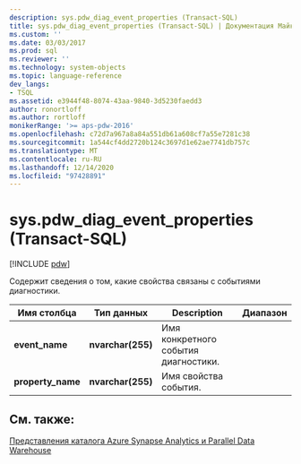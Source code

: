 ```yaml
---
description: sys.pdw_diag_event_properties (Transact-SQL)
title: sys.pdw_diag_event_properties (Transact-SQL) | Документация Майкрософт
ms.custom: ''
ms.date: 03/03/2017
ms.prod: sql
ms.reviewer: ''
ms.technology: system-objects
ms.topic: language-reference
dev_langs:
- TSQL
ms.assetid: e3944f48-8074-43aa-9840-3d5230faedd3
author: ronortloff
ms.author: rortloff
monikerRange: '>= aps-pdw-2016'
ms.openlocfilehash: c72d7a967a8a84a551db61a608cf7a55e7281c38
ms.sourcegitcommit: 1a544cf4dd2720b124c3697d1e62ae7741db757c
ms.translationtype: MT
ms.contentlocale: ru-RU
ms.lasthandoff: 12/14/2020
ms.locfileid: "97428891"
---
```

# <a name="syspdw_diag_event_properties-transact-sql"></a>sys.pdw_diag_event_properties (Transact-SQL)
[!INCLUDE [pdw](../../includes/applies-to-version/pdw.md)]

  Содержит сведения о том, какие свойства связаны с событиями диагностики.  
  
|Имя столбца|Тип данных|Description|Диапазон|  
|-----------------|---------------|-----------------|-----------|  
|**event_name**|**nvarchar(255)**|Имя конкретного события диагностики.||  
|**property_name**|**nvarchar(255)**|Имя свойства события.||  
  
## <a name="see-also"></a>См. также:  
 [Представления каталога Azure Synapse Analytics и Parallel Data Warehouse](../../relational-databases/system-catalog-views/sql-data-warehouse-and-parallel-data-warehouse-catalog-views.md)  
  
  
